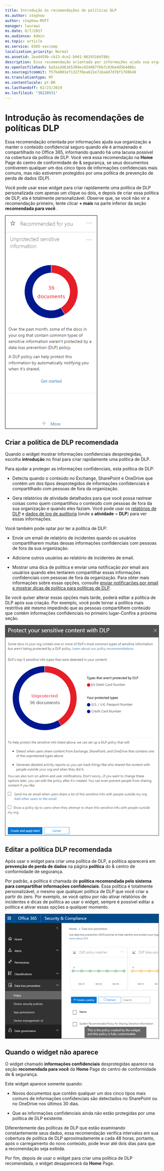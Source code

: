 ```yaml
---
title: Introdução às recomendações de políticas DLP
ms.author: stephow
author: stephow-MSFT
manager: laurawi
ms.date: 8/7/2017
ms.audience: Admin
ms.topic: article
ms.service: O365-seccomp
localization_priority: Normal
ms.assetid: 2ea4459b-cb13-4ce2-b9d1-0619316df88c
description: Essa recomendação orientada por informações ajuda sua organização a manter o conteúdo confidencial seguro quando ele é armazenado e compartilhado no Office 365, informando quando há uma lacuna possível na cobertura da política de DLP. Você verá essa recomendação na home page do centro de conformidade de &amp; segurança, se seus documentos contiverem qualquer um dos cinco tipos de informações confidenciais mais comuns, mas não estiverem protegidos por uma política de DLP.
ms.openlocfilehash: ba5a1dd6165309ec024087f6b7c036edd5b480bc
ms.sourcegitcommit: f57b4001ef1327f0ea622e716a4d7d78f1769b49
ms.translationtype: MT
ms.contentlocale: pt-BR
ms.lasthandoff: 02/23/2019
ms.locfileid: "30220531"
---
```

# <a name="get-started-with-dlp-policy-recommendations"></a>Introdução às recomendações de políticas DLP

Essa recomendação orientada por informações ajuda sua organização a manter o conteúdo confidencial seguro quando ele é armazenado e compartilhado no Office 365, informando quando há uma lacuna possível na cobertura da política de DLP. Você verá essa recomendação na **Home** Page do centro de conformidade de &amp; segurança, se seus documentos contiverem qualquer um dos cinco tipos de informações confidenciais mais comuns, mas não estiverem protegidos por uma política de prevenção de perda de dados (DLP). 
  
Você pode usar esse widget para criar rapidamente uma política de DLP personalizada com apenas um clique ou dois, e depois de criar essa política de DLP, ela é totalmente personalizável. Observe que, se você não vir a recomendação primeiro, tente clicar **+ mais** na parte inferior da seção **recomendada para você** . 
  
![Widget chamado informações confidenciais desprotegidas](media/91bc04d2-6eff-4294-8b73-b2d56d26ffc4.png)
  
## <a name="create-the-recommended-dlp-policy"></a>Criar a política de DLP recomendada

Quando o widget mostrar informações confidenciais desprotegidas, escolha **introdução** no final para criar rapidamente uma política de DLP. 
  
Para ajudar a proteger as informações confidenciais, esta política de DLP:
  
- Detecta quando o conteúdo no Exchange, SharePoint e OneDrive que contém um dos tipos desprotegidos de informações confidenciais é compartilhado com pessoas de fora da organização.
    
- Gera relatórios de atividade detalhados para que você possa rastrear coisas como quem compartilhou o conteúdo com pessoas de fora da sua organização e quando eles faziam. Você pode usar os [relatórios de DLP](view-the-dlp-reports.md) e [dados de log de auditoria](search-the-audit-log-in-security-and-compliance.md) (onde a **atividade** = **DLP**) para ver essas informações.
    
Você também pode optar por ter a política de DLP:
  
- Envie um email de relatório de incidentes quando os usuários compartilharem muitas dessas informações confidenciais com pessoas de fora da sua organização.
    
- Adicione outros usuários ao relatório de incidentes de email.
    
- Mostrar uma dica de política e enviar uma notificação por email aos usuários quando eles tentarem compartilhar essas informações confidenciais com pessoas de fora da organização. Para obter mais informações sobre essas opções, consulte [enviar notificações por email e mostrar dicas de política para políticas de DLP](use-notifications-and-policy-tips.md).
    
Se você quiser alterar essas opções mais tarde, poderá editar a política de DLP após sua criação. Por exemplo, você pode tornar a política mais restritiva até mesmo impedindo que as pessoas compartilhem conteúdo que contém informações confidenciais no primeiro lugar-Confira a próxima seção.
  
![Configurações do widget chamado informações confidenciais desprotegidas](media/b6106cbd-1bed-4582-aaef-b678de470c9b.png)
  
## <a name="edit-the-recommended-dlp-policy"></a>Editar a política DLP recomendada

Após usar o widget para criar uma política de DLP, a política aparecerá em **prevenção de perda de dados** na página **política** do &amp; centro de conformidade de segurança. 
  
Por padrão, a política é chamada de **política recomendada pelo sistema para compartilhar informações confidenciais**. Essa política é totalmente personalizável, o mesmo que qualquer política de DLP que você criar a partir do zero. Por exemplo, se você optou por não ativar relatórios de incidentes e dicas de política ao usar o widget, sempre é possível editar a política e ativar essas opções a qualquer momento.
  
![Política recomendada de sistema para compartilhamento de informações confidenciais](media/2fc49f25-ec25-4433-add4-d60f73888f13.png)
  
## <a name="when-the-widget-does-and-does-not-appear"></a>Quando o widget não aparece

O widget chamado **informações confidenciais** desprotegidas aparece na seção **recomendada para você** da **Home** Page do centro de conformidade de &amp; segurança. 
  
Este widget aparece somente quando:
  
- Novos documentos que contêm qualquer um dos cinco tipos mais comuns de informações confidenciais são detectados no SharePoint ou no OneDrive nos últimos 30 dias.
    
- Que as informações confidenciais ainda não estão protegidas por uma política de DLP existente.
    
Diferentemente das políticas de DLP que estão examinando constantemente seus dados, essa recomendação verifica intervalos em sua cobertura de política de DLP aproximadamente a cada 48 horas, portanto, após o carregamento do novo conteúdo, pode levar até dois dias para que a recomendação seja exibida.
  
Por fim, depois de usar o widget para criar uma política de DLP recomendada, o widget desaparecerá da **Home** Page. 
  

